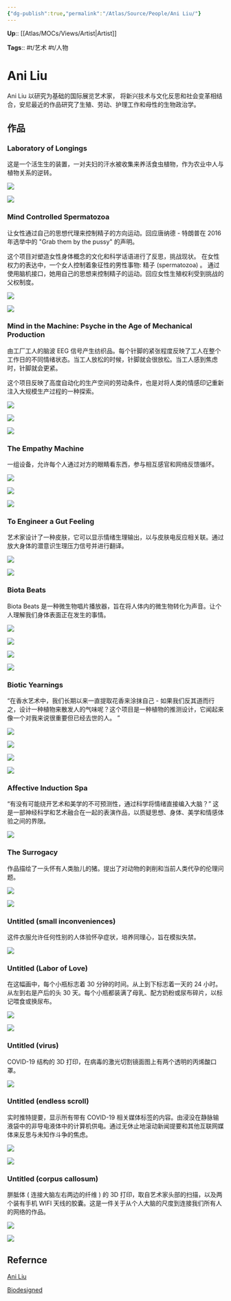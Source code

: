 ```yaml
---
{"dg-publish":true,"permalink":"/Atlas/Source/People/Ani Liu/"}
---
```



**Up**:: [[Atlas/MOCs/Views/Artist\|Artist]]

**Tags**:: #t/艺术 #t/人物 

# Ani Liu

Ani Liu 以研究为基础的国际展览艺术家， 将新兴技术与文化反思和社会变革相结合，安尼最近的作品研究了生殖、劳动、护理工作和母性的生物政治学。

## 作品

### Laboratory of Longings

这是一个活生生的装置，一对夫妇的汗水被收集来养活食虫植物，作为农业中人与植物关系的逆转。  

![](https://img.ractive.site/ominivore/i/2024-07/54318e685c795fd0f2301d05a102082e.jpg)

![](https://img.ractive.site/ominivore/i/2024-07/0e6e0ec5151abaaea747c06cb7c66e42.jpg)

### Mind Controlled Spermatozoa

让女性通过自己的思想代理来控制精子的方向运动。回应唐纳德 - 特朗普在 2016 年选举中的 "Grab them by the pussy" 的声明。

这个项目对塑造女性身体概念的文化和科学话语进行了反思，挑战现状。 在女性权力的表达中，一个女人控制着象征性的男性事物: 精子 (spermatozoa) 。 通过使用脑机接口，她用自己的思想来控制精子的运动。回应女性生殖权利受到挑战的父权制度。 

![](https://img.ractive.site/ominivore/i/2024-07/f44e599db27c98542e6ea3d493e5dc3e.jpg)

![](https://img.ractive.site/ominivore/i/2024-07/ee6244c9df0de082593f391212e3fad9.jpg)

### Mind in the Machine: Psyche in the Age of Mechanical Production

由工厂工人的脑波 EEG 信号产生纺织品。每个针脚的紧张程度反映了工人在整个工作日的不同情绪状态。当工人放松的时候，针脚就会很放松。当工人感到焦虑时，针脚就会更紧。

这个项目反映了高度自动化的生产空间的劳动条件，也是对将人类的情感印记重新注入大规模生产过程的一种探索。

![](https://img.ractive.site/ominivore/i/2024-07/4bd00491828322a1a07c0b9475f183df.jpg)

![](https://img.ractive.site/ominivore/i/2024-07/19d73016297f1bc9c651ab67b92b7582.jpg)

![](https://img.ractive.site/ominivore/i/2024-07/ce861a438a2c058b598c049a57bf3512.jpg)

### The Empathy Machine

一组设备，允许每个人通过对方的眼睛看东西，参与相互感官和网络反馈循环。  

![](https://img.ractive.site/ominivore/i/2024-07/d49132ef798fa6c11e19cfcb30d48f0d.jpg)

![](https://img.ractive.site/ominivore/i/2024-07/addbe881c50b42b874b572924d49508f.jpg)

![](https://img.ractive.site/ominivore/i/2024-07/120c600f3fb00d664a61a7eff3ff21a9.jpg)

### To Engineer a Gut Feeling

艺术家设计了一种皮肤，它可以显示情绪生理输出，以与皮肤电反应相关联。通过放大身体的潜意识生理压力信号并进行翻译。 

![](https://img.ractive.site/ominivore/i/2024-07/f4087cc3eedfda96c9ee13c2ed4dfbcd.jpg)

![](https://img.ractive.site/ominivore/i/2024-07/c739f2ac2b35a652cacb055586ab8c9b.jpg)

### Biota Beats

Biota Beats 是一种微生物唱片播放器，旨在将人体内的微生物转化为声音。让个人理解我们身体表面正在发生的事情。

![](https://img.ractive.site/ominivore/i/2024-07/7682d6152be04c73b8bb007f8a5d849a.jpg)

![](https://img.ractive.site/ominivore/i/2024-07/d0475c6908d731af41cd42e745b918c2.jpg)

![](https://img.ractive.site/ominivore/i/2024-07/1f2e12e1a49ae4b6daf255d2d4416e1b.jpg)

![](https://img.ractive.site/ominivore/i/2024-07/ce28e531aaefe21761744a9c05a3f25a.jpg)

### Biotic Yearnings

“在香水艺术中，我们长期以来一直提取花香来涂抹自己 - 如果我们反其道而行之，设计一种植物来散发人的气味呢？这个项目是一种植物的推测设计，它闻起来像一个对我来说很重要但已经去世的人。 ”  

![](https://img.ractive.site/ominivore/i/2024-07/ce28e531aaefe21761744a9c05a3f25a.jpg)

![](https://img.ractive.site/ominivore/i/2024-07/53ffa9b4022943d2d30794ecd6d79a93.jpg)

![](https://img.ractive.site/ominivore/i/2024-07/4a8e5c80cfc6e16dd989088c61b91bf5.jpg)

![](https://img.ractive.site/ominivore/i/2024-07/6a396693eb815c9149e94405663c79d7.jpg)

### Affective Induction Spa

“有没有可能绕开艺术和美学的不可预测性，通过科学将情绪直接编入大脑？” 这是一部神经科学和艺术融合在一起的表演作品，以质疑思想、身体、美学和情感体验之间的界限。  

![](https://img.ractive.site/ominivore/i/2024-07/47cfbc610aa41cc7be2c2b2ee8627e99.jpg)

### The Surrogacy

作品描绘了一头怀有人类胎儿的猪。提出了对动物的剥削和当前人类代孕的伦理问题。  

![](https://img.ractive.site/ominivore/i/2024-07/75f34f396024f06e2b66a476cf84431b.jpg)

![](https://img.ractive.site/ominivore/i/2024-07/0d5aa77b79fe28b18c569daa97260811.jpg)

### Untitled (small inconveniences) 

这件衣服允许任何性别的人体验怀孕症状，培养同理心，旨在模拟失禁。

![](https://img.ractive.site/ominivore/i/2024-07/1dbdd6e2befaf393d499f12d0ff5f8f6.jpg)

### Untitled (Labor of Love)

在这幅画中，每个小瓶标志着 30 分钟的时间。从上到下标志着一天的 24 小时。从左到右是产后的头 30 天。每个小瓶都装满了母乳、配方奶粉或尿布碎片，以标记喂食或换尿布。

![](https://img.ractive.site/ominivore/i/2024-07/1b12b6a53a1e873db10ac9ece0816897.jpg)

![](https://img.ractive.site/ominivore/i/2024-07/686ea11e653fb6ccf5cf88923e4e33c4.jpg)

### Untitled (virus)

COVID-19 结构的 3D 打印，在病毒的激光切割镜面图上有两个透明的丙烯酸口罩。

![](https://img.ractive.site/ominivore/i/2024-07/edc19b73cbf050586e88fe2d3b041cf2.jpg)

### Untitled (endless scroll)

实时推特提要，显示所有带有 COVID-19 相关媒体标签的内容。由浸没在静脉输液袋中的非导电液体中的计算机供电。通过无休止地滚动新闻提要和其他互联网媒体来反思与未知作斗争的焦虑。

![](https://img.ractive.site/ominivore/i/2024-07/dcd6fc1498fdc2bfdd29bee6b50623a1.jpg)

![](https://img.ractive.site/ominivore/i/2024-07/5268cbbe4da8762dabdd957115175579.jpg)

### Untitled (corpus callosum)

胼胝体 ( 连接大脑左右两边的纤维 ) 的 3D 打印，取自艺术家头部的扫描，以及两个装有手机 WIFI 天线的胶囊。这是一件关于从个人大脑的尺度到连接我们所有人的网络的作品。

![](https://img.ractive.site/ominivore/i/2024-07/35c5cb7f2577dfcaf4e7c61c16260eb0.jpg)

![](https://img.ractive.site/ominivore/i/2024-07/fc248555318444df2657c14fc4e902d0.jpg)

## Refernce

[Ani Liu](https://ani-liu.com/)

[Biodesigned](https://www.biodesigned.org/ani-liu/the-consumerist-pregnancy)
